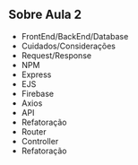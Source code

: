 ## Sobre Aula 2

- FrontEnd/BackEnd/Database
- Cuidados/Considerações
- Request/Response
- NPM
- Express
- EJS
- Firebase
- Axios
- API
- Refatoração
- Router
- Controller
- Refatoração
